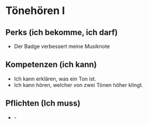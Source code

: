 # Tönehören I

## Perks (ich bekomme, ich darf)

- Der Badge verbessert meine Musiknote

## Kompetenzen (ich kann)

- Ich kann erklären, was ein Ton ist.
- Ich kann hören, welcher von zwei Tönen höher klingt.

## Pflichten (Ich muss)

- \-